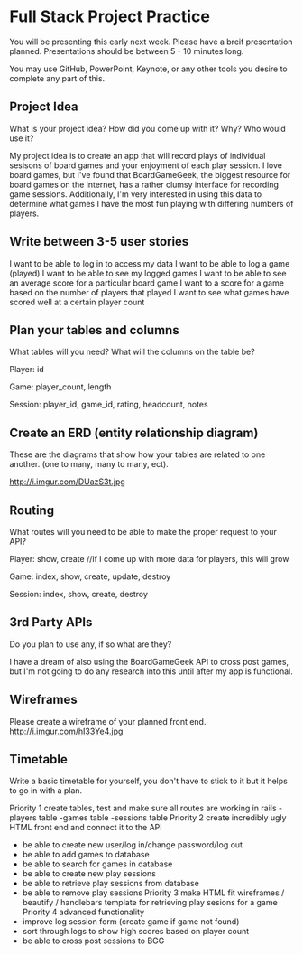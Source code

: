# Full Stack Project Practice

You will be presenting this early next week.  Please have a breif presentation
planned.  Presentations should be between 5 - 10 minutes long.

You may use GitHub, PowerPoint, Keynote, or any other tools you desire to
complete any part of this.

## Project Idea

What is your project idea? How did you come up with it? Why? Who would use it?

My project idea is to create an app that will record plays of individual sesisons
of board games and your enjoyment of each play session.  I love board games,
but I've found that BoardGameGeek, the biggest resource for board games on the
internet, has a rather clumsy interface for recording game sessions.  Additionally,
I'm very interested in using this data to determine what games I have the most
fun playing with differing numbers of players.

## Write between 3-5 user stories

I want to be able to log in to access my data
I want to be able to log a game (played)
I want to be able to see my logged games
I want to be able to see an average score for a particular board game
I want to a score for a game based on the number of players that played
I want to see what games have scored well at a certain player count

## Plan your tables and columns

What tables will you need? What will the columns on the table be?

Player: id

Game: player_count, length

Session: player_id, game_id, rating, headcount, notes

## Create an ERD (entity relationship diagram)

These are the diagrams that show how your tables are related to one another.
(one to many, many to many, ect).

http://i.imgur.com/DUazS3t.jpg

## Routing

What routes will you need to be able to make the proper request to your API?

Player: show, create //if I come up with more data for players, this will grow

Game: index, show, create, update, destroy

Session: index, show, create, destroy

## 3rd Party APIs

Do you plan to use any, if so what are they?

I have a dream of also using the BoardGameGeek API to cross post games, but
I'm not going to do any research into this until after my app is functional.

## Wireframes

Please create a wireframe of your planned front end.
http://i.imgur.com/hI33Ye4.jpg

## Timetable

Write a basic timetable for yourself, you don't have to stick to it but it
helps to go in with a plan.

Priority 1 create tables, test and make sure all routes are working in rails
  -players table
  -games table
  -sessions table
Priority 2 create incredibly ugly HTML front end and connect it to the API
  - be able to create new user/log in/change password/log out
  - be able to add games to database
  - be able to search for games in database
  - be able to create new play sessions
  - be able to retrieve play sessions from database
  - be able to remove play sessions
Priority 3 make HTML fit wireframes / beautify / handlebars template for retrieving
  play sesions for a game
Priority 4 advanced functionality
  - improve log session form (create game if game not found)
  - sort through logs to show high scores based on player count
  - be able to cross post sessions to BGG
